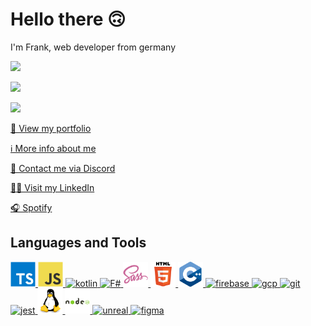 # Hello there 🙃

I'm Frank, web developer from germany

<p>
<picture>
<source 
  srcset="https://github-readme-stats-zeta-bice-58.vercel.app/api?username=Frank-Mayer&show_icons=true&theme=github_dark&count_private=true"
  media="(prefers-color-scheme: dark)"
/>
<source
  srcset="https://github-readme-stats-zeta-bice-58.vercel.app/api?username=Frank-Mayer&show_icons=true&theme=default&count_private=true"
  media="(prefers-color-scheme: light)"
/>
<source
  srcset="https://github-readme-stats-zeta-bice-58.vercel.app/api?username=Frank-Mayer&show_icons=true&theme=transparent&count_private=true"
  media="(prefers-color-scheme: no-preference)"
/>
<img src="https://github-readme-stats-zeta-bice-58.vercel.app/api?username=Frank-Mayer&show_icons=true&theme=transparent&count_private=true" />
</picture>
</p>

<p>
<picture>
<source 
  srcset="https://github-readme-stats-zeta-bice-58.vercel.app/api/top-langs?username=Frank-Mayer&show_icons=true&theme=github_dark&count_private=true&layout=compact"
  media="(prefers-color-scheme: dark)"
/>
<source
  srcset="https://github-readme-stats-zeta-bice-58.vercel.app/api/top-langs?username=Frank-Mayer&show_icons=true&theme=default&count_private=true&layout=compact"
  media="(prefers-color-scheme: light)"
/>
<source
  srcset="https://github-readme-stats-zeta-bice-58.vercel.app/api/top-langs?username=Frank-Mayer&show_icons=true&theme=transparent&count_private=true&layout=compact"
  media="(prefers-color-scheme: no-preference)"
/>
<img src="https://github-readme-stats-zeta-bice-58.vercel.app/api/top-langs?username=Frank-Mayer&show_icons=true&theme=transparent&count_private=true&layout=compact" />
</picture>
</p>

<p>
<picture>
<source 
  srcset="https://github-readme-stats-zeta-bice-58.vercel.app/api/wakatime?username=tsukinoko&show_icons=true&theme=github_dark&count_private=true&layout=compact"
  media="(prefers-color-scheme: dark)"
/>
<source
  srcset="https://github-readme-stats-zeta-bice-58.vercel.app/api/wakatime?username=tsukinoko&show_icons=true&theme=default&count_private=true&layout=compact"
  media="(prefers-color-scheme: light)"
/>
<source
  srcset="https://github-readme-stats-zeta-bice-58.vercel.app/api/wakatime?username=tsukinoko&show_icons=true&theme=transparent&count_private=true&layout=compact"
  media="(prefers-color-scheme: no-preference)"
/>
<img src="https://github-readme-stats-zeta-bice-58.vercel.app/api/wakatime?username=tsukinoko&show_icons=true&theme=transparent&count_private=true&layout=compact" />
</picture>
</p>

[👀 View my portfolio](https://www.frank-mayer.io/portfolio)

[ℹ️ More info about me](https://www.frank-mayer.io)

[💬 Contact me via Discord](https://discordapp.com/users/383628783187394561)

[👨‍💻 Visit my LinkedIn](https://www.linkedin.com/in/frank-mayer-b85677214)

[🎧 Spotify](https://open.spotify.com/user/u73d67nen42ugnzo2zucxqotd?si=9f0df48fb51c42f5)

## Languages and Tools

<a href="https://www.typescriptlang.org" target="_blank" rel="noreferrer" title="TypeScript">
  <img
    src="https://raw.githubusercontent.com/devicons/devicon/master/icons/typescript/typescript-original.svg"
    alt="typescript"
    width="40"
    height="40"
  />
</a>
<a href="https://developer.mozilla.org/en-US/docs/Web/JavaScript" target="_blank" rel="noreferrer" title="JavaScript">
  <img
    src="https://raw.githubusercontent.com/devicons/devicon/master/icons/javascript/javascript-original.svg"
    alt="javascript"
    width="40"
    height="40"
  />
</a>
<a href="https://kotlinlang.org" target="_blank" rel="noreferrer" title="Kotlin">
  <img
    src="https://www.vectorlogo.zone/logos/kotlinlang/kotlinlang-icon.svg"
    alt="kotlin"
    width="40"
    height="40"
  />
</a>
<a href="https://fsharp.org" target="_blank" rel="noreferrer" title="F#">
  <img
    src="https://fsharp.org/img/logo/fsharp.svg"
    alt="F#"
    width="40"
    height="40"
  />
</a>
<a href="https://sass-lang.com" target="_blank" rel="noreferrer" title="Sass/Scss">
  <img
    src="https://raw.githubusercontent.com/devicons/devicon/master/icons/sass/sass-original.svg"
    alt="sass"
    width="40"
    height="40"
  />
</a>
<a href="https://www.w3.org/html" target="_blank" rel="noreferrer" title="HTML5">
  <img
    src="https://raw.githubusercontent.com/devicons/devicon/master/icons/html5/html5-original-wordmark.svg"
    alt="html5"
    width="40"
    height="40"
  />
</a>
<a href="https://www.w3schools.com/cpp" target="_blank" rel="noreferrer" title="C++">
  <img
    src="https://raw.githubusercontent.com/devicons/devicon/master/icons/cplusplus/cplusplus-original.svg"
    alt="cplusplus"
    width="40"
    height="40"
  />
</a>
<a href="https://firebase.google.com" target="_blank" rel="noreferrer" title="Google Firebase">
  <img
    src="https://www.vectorlogo.zone/logos/firebase/firebase-icon.svg"
    alt="firebase"
    width="40"
    height="40"
  />
</a>
<a href="https://cloud.google.com" target="_blank" rel="noreferrer" title="Google Cloud">
  <img
    src="https://www.vectorlogo.zone/logos/google_cloud/google_cloud-icon.svg"
    alt="gcp"
    width="40"
    height="40"
  />
</a>
<a href="https://git-scm.com" target="_blank" rel="noreferrer" title="Git">
  <img
    src="https://www.vectorlogo.zone/logos/git-scm/git-scm-icon.svg"
    alt="git"
    width="40"
    height="40"
  />
</a>
<a href="https://jestjs.io" target="_blank" rel="noreferrer" title="Jest">
  <img
    src="https://www.vectorlogo.zone/logos/jestjsio/jestjsio-icon.svg"
    alt="jest"
    width="40"
    height="40"
  />
</a>
<a href="https://www.linux.org" target="_blank" rel="noreferrer" title="Linux">
  <img
    src="https://raw.githubusercontent.com/devicons/devicon/master/icons/linux/linux-original.svg"
    alt="linux"
    width="40"
    height="40"
  />
</a>
<a href="https://nodejs.org" target="_blank" rel="noreferrer" title="Node.js">
  <img
    src="https://raw.githubusercontent.com/devicons/devicon/master/icons/nodejs/nodejs-original-wordmark.svg"
    alt="nodejs"
    width="40"
    height="40"
  />
</a>
<a href="https://unrealengine.com" target="_blank" rel="noreferrer" title="Unreal Engine 4 & 5">
  <img
    src="https://raw.githubusercontent.com/kenangundogan/fontisto/036b7eca71aab1bef8e6a0518f7329f13ed62f6b/icons/svg/brand/unreal-engine.svg"
    alt="unreal"
    width="40"
    height="40"
  />
</a>
<a href="https://www.figma.com" target="_blank" rel="noreferrer" title="Figma">
  <img
    src="https://www.vectorlogo.zone/logos/figma/figma-icon.svg"
    alt="figma"
    width="40"
    height="40"
  />
</a>
